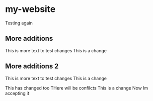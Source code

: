 # my-website
Testing again
## More additions
This is more text to test changes
This is a change

## More additions 2
This is more text to test changes
This is a change

This has changed too 
THere will be confilcts
This is a change
Now Im accepting it
